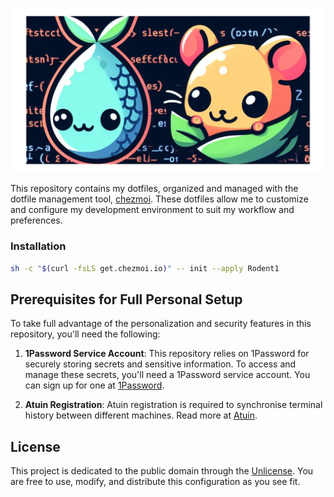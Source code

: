 ![Repository Banner](img/banner.png)

This repository contains my dotfiles, organized and managed with the dotfile management tool, [chezmoi](https://www.chezmoi.io/). These dotfiles allow me to customize and configure my development environment to suit my workflow and preferences.


### Installation

```sh
sh -c "$(curl -fsLS get.chezmoi.io)" -- init --apply Rodent1
```

## Prerequisites for Full Personal Setup

To take full advantage of the personalization and security features in this repository, you'll need the following:

1. **1Password Service Account**: This repository relies on 1Password for securely storing secrets and sensitive information. To access and manage these secrets, you'll need a 1Password service account. You can sign up for one at [1Password](https://1password.com/).

2. **Atuin Registration**: Atuin registration is required to synchronise terminal history between different machines. Read more at [Atuin](https://atuin.sh/).


## License

This project is dedicated to the public domain through the [Unlicense](https://unlicense.org). You are free to use, modify, and distribute this configuration as you see fit.
